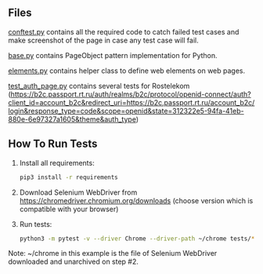 Files
-----

[conftest.py](conftest.py) contains all the required code to catch failed test cases and make screenshot
of the page in case any test case will fail.

[base.py](pages/base.py) contains PageObject pattern implementation for Python.

[elements.py](pages/elements.py) contains helper class to define web elements on web pages.

[test_auth_page.py](tests/test_auth_page.py) contains several tests for Rostelekom (https://b2c.passport.rt.ru/auth/realms/b2c/protocol/openid-connect/auth?client_id=account_b2c&redirect_uri=https://b2c.passport.rt.ru/account_b2c/login&response_type=code&scope=openid&state=312322e5-94fa-41eb-880e-6e97327a1605&theme&auth_type)


How To Run Tests
----------------

1) Install all requirements:

    ```bash
    pip3 install -r requirements
    ```

2) Download Selenium WebDriver from https://chromedriver.chromium.org/downloads (choose version which is compatible with your browser)

3) Run tests:

    ```bash
    python3 -m pytest -v --driver Chrome --driver-path ~/chrome tests/*
    ```


Note:
~/chrome in this example is the file of Selenium WebDriver downloaded and unarchived on step #2.
